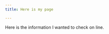 ```yaml
---
title: Here is my page

---
```

<p class="lead">Here is the information I wanted to check on line.</p>